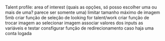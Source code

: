 Talent profile: area of interest (quais as opções, só posso escolher uma ou mais de uma? parece ser somente uma)
limitar tamanho máximo de imagem 5mb
criar função de seleção de looking for talent/work
criar função de trocar imagem ao selecionar imagem
associar valores dos inputs as variáveis e testar 
consfigurar função de redirecionamento caso haja uma conta logada